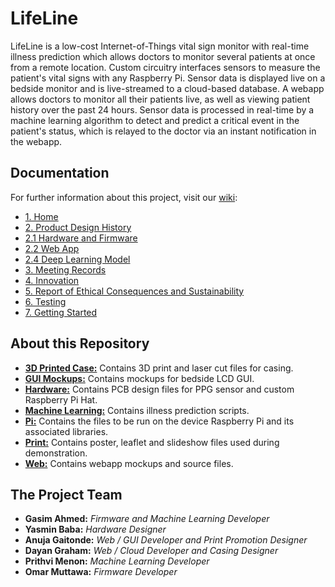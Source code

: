 # LifeLine

LifeLine is a low-cost Internet-of-Things vital sign monitor with real-time illness prediction which allows doctors to monitor several patients at once from a remote location. Custom circuitry interfaces sensors to measure the patient's vital signs with any Raspberry Pi. Sensor data is displayed live on a bedside monitor and is live-streamed to a cloud-based database. A webapp allows doctors to monitor all their patients live, as well as viewing patient history over the past 24 hours. Sensor data is processed in real-time by a machine learning algorithm to detect and predict a critical event in the patient's status, which is relayed to the doctor via an instant notification in the webapp.

## Documentation

For further information about this project, visit our [wiki](https://github.com/anujaagaitonde/Bedside-Monitor/wiki):
* [1. Home](https://github.com/anujaagaitonde/Bedside-Monitor/wiki/1.-Home)
* [2. Product Design History](https://github.com/anujaagaitonde/Bedside-Monitor/wiki/2.-Product-Design-History)
* [2.1 Hardware and Firmware](https://github.com/anujaagaitonde/Bedside-Monitor/wiki/2.1-Hardware-and-Firmware)
* [2.2 Web App](https://github.com/anujaagaitonde/Bedside-Monitor/wiki/2.2-Web-App)
* [2.4 Deep Learning Model](https://github.com/anujaagaitonde/Bedside-Monitor/wiki/2.3-Deep-Learning-Model)
* [3. Meeting Records](https://github.com/anujaagaitonde/Bedside-Monitor/wiki/3.-Meeting-Records)
* [4. Innovation](https://github.com/anujaagaitonde/Bedside-Monitor/wiki/4.-Innovation)
* [5. Report of Ethical Consequences and Sustainability](https://github.com/anujaagaitonde/Bedside-Monitor/wiki/5.-Report-of-Ethical-Consequences-and-Sustainability)
* [6. Testing](https://github.com/anujaagaitonde/Bedside-Monitor/wiki/6.-Testing)
* [7. Getting Started](https://github.com/anujaagaitonde/Bedside-Monitor/wiki/7.-Getting-Started)

## About this Repository

* **[3D Printed Case:](https://github.com/anujaagaitonde/Bedside-Monitor/tree/master/3D%20Printed%20Case)** Contains 3D print and laser cut files for casing.
* **[GUI Mockups:](https://github.com/anujaagaitonde/Bedside-Monitor/tree/master/GUI%20Mockups)** Contains mockups for bedside LCD GUI.
* **[Hardware:](https://github.com/anujaagaitonde/Bedside-Monitor/tree/master/Hardware)** Contains PCB design files for PPG sensor and custom Raspberry Pi Hat.
* **[Machine Learning:](https://github.com/anujaagaitonde/Bedside-Monitor/tree/master/Machine%20Learning)** Contains illness prediction scripts.
* **[Pi:](https://github.com/anujaagaitonde/Bedside-Monitor/tree/master/Pi)** Contains the files to be run on the device Raspberry Pi and its associated libraries.
* **[Print:](https://github.com/anujaagaitonde/Bedside-Monitor/tree/master/Print)** Contains poster, leaflet and slideshow files used during demonstration.
* **[Web:](https://github.com/anujaagaitonde/Bedside-Monitor/tree/master/Web)** Contains webapp mockups and source files.

## The Project Team

* **Gasim Ahmed:** *Firmware and Machine Learning Developer*
* **Yasmin Baba:** *Hardware Designer*
* **Anuja Gaitonde:** *Web / GUI Developer and Print Promotion Designer*
* **Dayan Graham:** *Web / Cloud Developer and Casing Designer*
* **Prithvi Menon:** *Machine Learning Developer*
* **Omar Muttawa:** *Firmware Developer*
